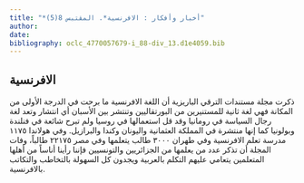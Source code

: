 ```yaml
---
title: "*أخبار وأفكار : الافرنسية*. المقتبس 8(5)"
author: 
date: 
bibliography: oclc_4770057679-i_88-div_13.d1e4059.bib
---
```




##  الافرنسية 


 ذكرت مجلة مستندات الترقي الباريزية أن اللغة الافرنسية ما برحت في الدرجة الأولى من المكانة فهي لغة ثانية للمستنيرين من البورتقاليين وتنتشر بين الأسبان أي انتشار وتعد لغة رجال السياسة في رومانيا وقد قل استعمالها في روسيا ولم تبرح شائعة في فنلندة وبولونيا كما إنها منتشرة في المملكة العثمانية واليونان وكندا والبرازيل. وفي هولاندا  ١١٧٥  مدرسة تعلم الافرنسية وفي طهران  ٣٠٠٠  طالب يتعلمها وفي مصر  ٢٢١٧٥  طالباً، وفات المجلة أن تذكر عدد من يعلمها من الجزائريين والتونسيين فإننا رأينا أناساً من أهلها المتعلمين يتعامي عليهم التكلم بالعربية ويجدون كل السهولة بالتخاطب والتكاتب بالافرنسية. 
